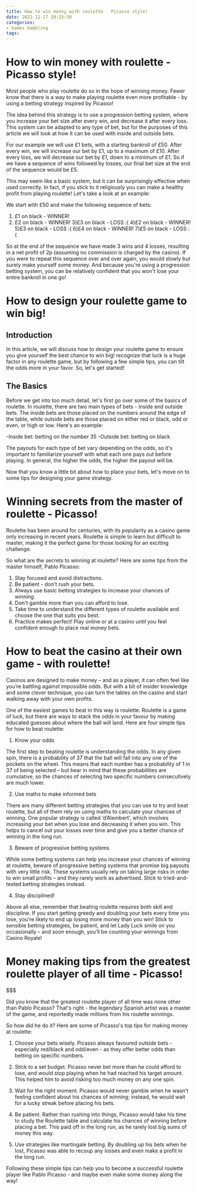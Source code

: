 ```yaml
---
title: How to win money with roulette   Picasso style!
date: 2022-12-17 20:25:50
categories:
- Games Gambling
tags:
---
```



#  How to win money with roulette - Picasso style!

Most people who play roulette do so in the hope of winning money. Fewer know that there is a way to make playing roulette even more profitable - by using a betting strategy inspired by Picasso!

The idea behind this strategy is to use a progression betting system, where you increase your bet size after every win, and decrease it after every loss. This system can be adapted to any type of bet, but for the purposes of this article we will look at how it can be used with inside and outside bets.

For our example we will use £1 bets, with a starting bankroll of £50. After every win, we will increase our bet by £1, up to a maximum of £10. After every loss, we will decrease our bet by £1, down to a minimum of £1. So if we have a sequence of wins followed by losses, our final bet size at the end of the sequence would be £5.

This may seem like a basic system, but it can be surprisingly effective when used correctly. In fact, if you stick to it religiously you can make a healthy profit from playing roulette! Let's take a look at an example:

We start with £50 and make the following sequence of bets:

1) £1 on black - WINNER!
2) £2 on black - WINNER!
3)£3 on black - LOSS :(
4)£2 on black - WINNER!
5)£3 on black - LOSS :(
6)£4 on black - WINNER!
7)£5 on black - LOSS :( 

 So at the end of the sequence we have made 3 wins and 4 losses, resulting in a net profit of 2p (assuming no commission is charged by the casino). If you were to repeat this sequence over and over again, you would slowly but surely make yourself some money. And because you're using a progression betting system, you can be relatively confident that you won't lose your entire bankroll in one go!

#  How to design your roulette game to win big!

## Introduction

In this article, we will discuss how to design your roulette game to ensure you give yourself the best chance to win big!
 recognize that luck is a huge factor in any roulette game, but by following a few simple tips, you can tilt the odds more in your favor. So, let's get started!

## The Basics

Before we get into too much detail, let's first go over some of the basics of roulette. In roulette, there are two main types of bets - inside and outside bets. The inside bets are those placed on the numbers around the edge of the table, while outside bets are those placed on either red or black, odd or even, or high or low. Here's an example:

-Inside bet: betting on the number 35 -Outside bet: betting on black

The payouts for each type of bet vary depending on the odds, so it's important to familiarize yourself with what each one pays out before playing. In general, the higher the odds, the higher the payout will be.

Now that you know a little bit about how to place your bets, let's move on to some tips for designing your game strategy.




#  Winning secrets from the master of roulette - Picasso!

Roulette has been around for centuries, with its popularity as a casino game only increasing in recent years. Roulette is simple to learn but difficult to master, making it the perfect game for those looking for an exciting challenge.

So what are the secrets to winning at roulette? Here are some tips from the master himself, Pablo Picasso:

1. Stay focused and avoid distractions.
3. Be patient - don't rush your bets.
4. Always use basic betting strategies to increase your chances of winning.
5. Don't gamble more than you can afford to lose.
6. Take time to understand the different types of roulette available and choose the one that suits you best.
7. Practice makes perfect! Play online or at a casino until you feel confident enough to place real money bets.

#  How to beat the casino at their own game - with roulette!

Casinos are designed to make money – and as a player, it can often feel like you’re battling against impossible odds. But with a bit of insider knowledge and some clever technique, you can turn the tables on the casino and start walking away with your own profits.

One of the easiest games to beat in this way is roulette. Roulette is a game of luck, but there are ways to stack the odds in your favour by making educated guesses about where the ball will land. Here are four simple tips for how to beat roulette:

1. Know your odds

The first step to beating roulette is understanding the odds. In any given spin, there is a probability of 37 that the ball will fall into any one of the pockets on the wheel. This means that each number has a probability of 1 in 37 of being selected – but bear in mind that these probabilities are cumulative, so the chances of selecting two specific numbers consecutively are much lower.

2. Use maths to make informed bets

There are many different betting strategies that you can use to try and beat roulette, but all of them rely on using maths to calculate your chances of winning. One popular strategy is called ‘d’Alembert’, which involves increasing your bet when you lose and decreasing it when you win. This helps to cancel out your losses over time and give you a better chance of winning in the long run.

3. Beware of progressive betting systems

While some betting systems can help you increase your chances of winning at roulette, beware of progressive betting systems that promise big payouts with very little risk. These systems usually rely on taking large risks in order to win small profits – and they rarely work as advertised. Stick to tried-and-tested betting strategies instead.

4. Stay disciplined!

Above all else, remember that beating roulette requires both skill and discipline. If you start getting greedy and doubling your bets every time you lose, you’re likely to end up losing more money than you win! Stick to sensible betting strategies, be patient, and let Lady Luck smile on you occasionally – and soon enough, you’ll be counting your winnings from Casino Royale!

#  Money making tips from the greatest roulette player of all time - Picasso!

$$$

Did you know that the greatest roulette player of all time was none other than Pablo Picasso? That's right - the legendary Spanish artist was a master of the game, and reportedly made millions from his roulette winnings.

So how did he do it? Here are some of Picasso's top tips for making money at roulette:

1. Choose your bets wisely. Picasso always favoured outside bets - especially red/black and odd/even - as they offer better odds than betting on specific numbers.

2. Stick to a set budget. Picasso never bet more than he could afford to lose, and would stop playing when he had reached his target amount. This helped him to avoid risking too much money on any one spin.

3. Wait for the right moment. Picasso would never gamble when he wasn't feeling confident about his chances of winning; instead, he would wait for a lucky streak before placing his bets.

4. Be patient. Rather than rushing into things, Picasso would take his time to study the Roulette table and calculate his chances of winning before placing a bet. This paid off in the long run, as he rarely lost big sums of money this way.

5. Use strategies like martingale betting. By doubling up his bets when he lost, Picasso was able to recoup any losses and even make a profit in the long run.

Following these simple tips can help you to become a successful roulette player like Pablo Picasso - and maybe even make some money along the way!
